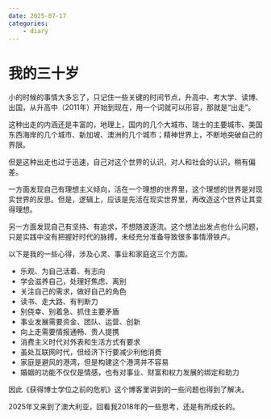 ```yaml
---
date: 2025-07-17
categories:
    - diary
---
```


# 我的三十岁

小的时候的事情大多忘了，只记住一些关键的时间节点，升高中、考大学、读博、出国，从升高中（2011年）开始到现在，用一个词就可以形容，那就是“出走”。

<!-- more -->

这种出走的内涵还是丰富的，地理上，国内的几个大城市、瑞士的主要城市、美国东西海岸的几个城市、新加坡、澳洲的几个城市；精神世界上，不断地突破自己的界限。

但是这种出走也过于迅速，自己对这个世界的认识，对人和社会的认识，稍有偏差。

一方面发现自己有理想主义倾向，活在一个理想的世界里，这个理想的世界是对现实世界的反思。但是，逻辑上，应该是先活在现实世界里，再改造这个世界让其变得理想。

另一方面发现自己有坚持、有追求，不想随波逐流。这个想法出发点也什么问题，只是实践中没有把握好时代的脉搏，未经充分准备导致很多事情滑铁卢。

以下是我的一些心得，涉及心灵、事业和家庭这三个方面。

- 乐观、为自己活着、有志向
- 学会滋养自己，处理好焦虑、离别
- 关注自己的需求，做好自己的角色
- 读书、走大路、有判断力
- 别侥幸、别着急、抓住主要矛盾
- 事业发展需要资金、团队、运营、创新
- 向上走需要情报通畅、贵人提携
- 消费主义时代对外表和生活方式有要求
- 虽处互联网时代，但经济下行要减少利他消费
- 家庭是避风的港湾，但是构建这个港湾并不容易
- 婚姻的功能不仅仅是情感，也有对事业、财富和权力发展的绑定和助力

因此《获得博士学位之前的危机》这个博客里讲到的一些问题也得到了解决。

2025年又来到了澳大利亚，回看我2018年的一些思考，还是有所成长的。
